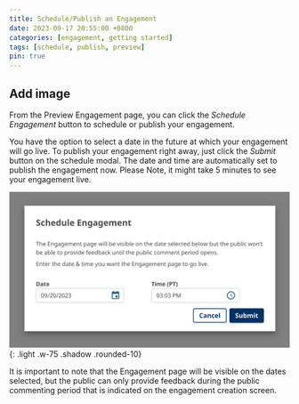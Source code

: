 ```yaml
---
title: Schedule/Publish an Engagement
date: 2023-09-17 20:55:00 +0800
categories: [engagement, getting started] 
tags: [schedule, publish, preview] 
pin: true
---
```

## Add image

From the Preview Engagement page, you can click the *Schedule Engagement* button to schedule or publish your engagement.

You have the option to select a date in the future at which your engagement will go live. To publish your engagement right away, just click the *Submit* button on the schedule modal. The date and time are automatically set to publish the engagement now. Please Note, it might take 5 minutes to see your engagement live. 

![Publish Eng](/assets/UserGuideImages/Images/publish-engagement/publish-engagement-image-of-pop-up.png){: .light .w-75 .shadow .rounded-10}

It is important to note that the Engagement page will be visible on the dates selected, but the public can only provide feedback during the public commenting period that is indicated on the engagement creation screen.
